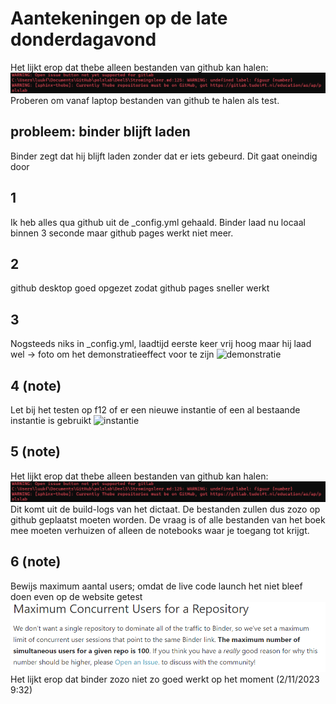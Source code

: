 # Aantekeningen op de late donderdagavond

Het lijkt erop dat thebe alleen bestanden van github kan halen: 
![thebeGithub](./images/thebeGithub.png)
Proberen om vanaf laptop bestanden van github te halen als test. 


## probleem: binder blijft laden

Binder zegt dat hij blijft laden zonder dat er iets gebeurd. Dit gaat oneindig door

## 1

Ik heb alles qua github uit de _config.yml gehaald. Binder laad nu locaal binnen 3 seconde maar github pages werkt niet meer.

## 2 

github desktop goed opgezet zodat github pages sneller werkt

## 3 

Nogsteeds niks in _config.yml, laadtijd eerste keer vrij hoog maar hij laad wel -> foto om het demonstratieeffect voor te zijn
![demonstratie](./images/demonstratieeffect.png)

## 4 (note)

Let bij het testen op f12 of er een nieuwe instantie of een al bestaande instantie is gebruikt 
![instantie](./images/isready.png)

## 5 (note)

Het lijkt erop dat thebe alleen bestanden van github kan halen: 
![thebeGithub](./images/thebeGithub.png)
Dit komt uit de build-logs van het dictaat. De bestanden zullen dus zozo op github geplaatst moeten worden.
De vraag is of alle bestanden van het boek mee moeten verhuizen of alleen de notebooks waar je toegang tot krijgt.

## 6 (note)

Bewijs maximum aantal users; omdat de live code launch het niet bleef doen even op de website getest
![binderUsers](./images/binder_max.png)
Het lijkt erop dat binder zozo niet zo goed werkt op het moment (2/11/2023 9:32)